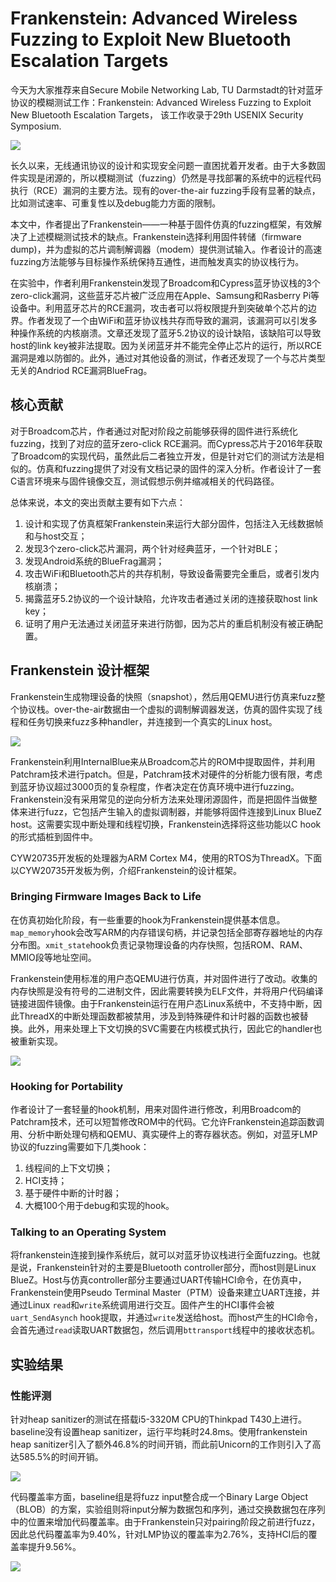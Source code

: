 # Frankenstein: Advanced Wireless Fuzzing to Exploit New Bluetooth Escalation Targets

今天为大家推荐来自Secure Mobile Networking Lab, TU Darmstadt的针对蓝牙协议的模糊测试工作：Frankenstein: Advanced Wireless Fuzzing to Exploit New Bluetooth Escalation Targets，
该工作收录于29th USENIX Security Symposium.

![](fran_title.png)

长久以来，无线通讯协议的设计和实现安全问题一直困扰着开发者。由于大多数固件实现是闭源的，所以模糊测试（fuzzing）仍然是寻找部署的系统中的远程代码执行（RCE）漏洞的主要方法。现有的over-the-air fuzzing手段有显著的缺点，比如测试速率、可重复性以及debug能力方面的限制。

本文中，作者提出了Frankenstein——一种基于固件仿真的fuzzing框架，有效解决了上述模糊测试技术的缺点。Frankenstein选择利用固件转储（firmware dump)，并为虚拟的芯片调制解调器（modem）提供测试输入。作者设计的高速fuzzing方法能够与目标操作系统保持互通性，进而触发真实的协议栈行为。

在实验中，作者利用Frankenstein发现了Broadcom和Cypress蓝牙协议栈的3个zero-click漏洞，这些蓝牙芯片被广泛应用在Apple、Samsung和Rasberry Pi等设备中。利用蓝牙芯片的RCE漏洞，攻击者可以将权限提升到突破单个芯片的边界。作者发现了一个由WiFi和蓝牙协议栈共存而导致的漏洞，该漏洞可以引发多种操作系统的内核崩溃。文章还发现了蓝牙5.2协议的设计缺陷，该缺陷可以导致host的link key被非法提取。因为关闭蓝牙并不能完全停止芯片的运行，所以RCE漏洞是难以防御的。此外，通过对其他设备的测试，作者还发现了一个与芯片类型无关的Andriod RCE漏洞BlueFrag。


## 核心贡献

对于Broadcom芯片，作者通过对配对阶段之前能够获得的固件进行系统化fuzzing，找到了对应的蓝牙zero-click RCE漏洞。而Cypress芯片于2016年获取了Broadcom的实现代码，虽然此后二者独立开发，但是针对它们的测试方法是相似的。仿真和fuzzing提供了对没有文档记录的固件的深入分析。作者设计了一套C语言环境来与固件镜像交互，测试假想示例并缩减相关的代码路径。

总体来说，本文的突出贡献主要有如下六点：
1. 设计和实现了仿真框架Frankenstein来运行大部分固件，包括注入无线数据帧和与host交互；
2. 发现3个zero-click芯片漏洞，两个针对经典蓝牙，一个针对BLE；
3. 发现Android系统的BlueFrag漏洞；
4. 攻击WiFi和Bluetooth芯片的共存机制，导致设备需要完全重启，或者引发内核崩溃；
5. 揭露蓝牙5.2协议的一个设计缺陷，允许攻击者通过关闭的连接获取host link key；
6. 证明了用户无法通过关闭蓝牙来进行防御，因为芯片的重启机制没有被正确配置。


## Frankenstein 设计框架

Frankenstein生成物理设备的快照（snapshot），然后用QEMU进行仿真来fuzz整个协议栈。over-the-air数据由一个虚拟的调制解调器发送，仿真的固件实现了线程和任务切换来fuzz多种handler，并连接到一个真实的Linux host。

![](fran1.png)

Frankenstein利用InternalBlue来从Broadcom芯片的ROM中提取固件，并利用Patchram技术进行patch。但是，Patchram技术对硬件的分析能力很有限，考虑到蓝牙协议超过3000页的复杂程度，作者决定在仿真环境中进行fuzzing。
Frankenstein没有采用常见的逆向分析方法来处理闭源固件，而是把固件当做整体来进行fuzz，它包括产生输入的虚拟调制器，并能够将固件连接到Linux BlueZ host。这需要实现中断处理和线程切换，Frankenstein选择将这些功能以C hook的形式插桩到固件中。

CYW20735开发板的处理器为ARM Cortex M4，使用的RTOS为ThreadX。下面以CYW20735开发板为例，介绍Frankenstein的设计框架。


### Bringing Firmware Images Back to Life

在仿真初始化阶段，有一些重要的hook为Frankenstein提供基本信息。`map_memory`hook会改写ARM的内存错误句柄，并记录包括全部寄存器地址的内存分布图。`xmit_state`hook负责记录物理设备的内存快照，包括ROM、RAM、MMIO段等地址空间。

Frankenstein使用标准的用户态QEMU进行仿真，并对固件进行了改动。收集的内存快照是没有符号的二进制文件，因此需要转换为ELF文件，并将用户代码编译链接进固件镜像。由于Frankenstein运行在用户态Linux系统中，不支持中断，因此ThreadX的中断处理函数都被禁用，涉及到特殊硬件和计时器的函数也被替换。此外，用来处理上下文切换的SVC需要在内核模式执行，因此它的handler也被重新实现。

![](reassemble.png)


### Hooking for Portability

作者设计了一套轻量的hook机制，用来对固件进行修改，利用Broadcom的Patchram技术，还可以短暂修改ROM中的代码。它允许Frankenstein追踪函数调用、分析中断处理句柄和QEMU、真实硬件上的寄存器状态。例如，对蓝牙LMP协议的fuzzing需要如下几类hook：
1. 线程间的上下文切换；
2. HCI支持；
3. 基于硬件中断的计时器；
4. 大概100个用于debug和实现的hook。


### Talking to an Operating System

将frankenstein连接到操作系统后，就可以对蓝牙协议栈进行全面fuzzing。也就是说，Frankenstein针对的主要是Bluetooth controller部分，而host则是Linux BlueZ。Host与仿真controller部分主要通过UART传输HCI命令，在仿真中，Frankenstein使用Pseudo Terminal Master（PTM）设备来建立UART连接，并通过Linux `read`和`write`系统调用进行交互。固件产生的HCI事件会被`uart_SendAsynch` hook提取，并通过`write`发送给host。而host产生的HCI命令，会首先通过`read`读取UART数据包，然后调用`bttransport`线程中的接收状态机。


## 实验结果

### 性能评测

针对heap sanitizer的测试在搭载i5-3320M CPU的Thinkpad T430上进行。baseline没有设置heap sanitizer，运行平均耗时24.8ms。使用frankenstein heap sanitizer引入了额外46.8%的时间开销，而此前Unicorn的工作则引入了高达585.5%的时间开销。

![](heapresult.png)

代码覆盖率方面，baseline组是将fuzz input整合成一个Binary Large Object（BLOB）的方案，实验组则将input分解为数据包和序列，通过交换数据包在序列中的位置来增加代码覆盖率。由于Frankenstein只对pairing阶段之前进行fuzz，因此总代码覆盖率为9.40%，针对LMP协议的覆盖率为2.76%，支持HCI后的覆盖率提升9.56%。

![](codecoverage.png)
